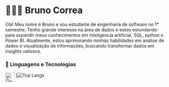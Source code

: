 # 👩🏻‍💻 Bruno Correa

Olá! Meu nome é Bruno e sou estudante de engenharia de software no 1* semestre. Tenho grande interesse na área de dados e estou estundando para expandir meus conhecimentos em inteligencia artificial, SQL, python e Power BI. Atualmente, estou aprimorando minhas habilidades em análise de dados e visualização de informações, buscando transformar dados em insights valiosos.

### 🤖 Linguagens e Tecnologias

<img 
   align="left" 
   alt="GoogleCloud"
   title="GoogleCloud" 
   width="30px" 
   src="https://cdn.jsdelivr.net/gh/devicons/devicon@latest/icons/googlecloud/googlecloud-original-wordmark.svg" 
          />
          
[![Top Langs](https://github-readme-stats.vercel.app/api/top-langs/?username=Brun1oo&theme=tokyonight&layout=compact)
